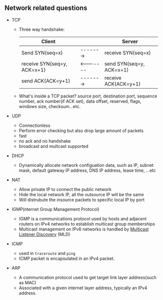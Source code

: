 ## Network related questions

- TCP

  - Three way handshake:

    |          Client           |          |          Server         |
    |---------------------------|----------|-------------------------|
    |Send SYN(seq=x)            | -------> | receive SYN(seq=x)      |
    |receive SYN(seq=y, ACK=x+1)| <------- | send SYN(seq=y, ACK=x+1)|
    |send ACK(ACK=y+1)          | -------> | receive ACK(ACK=y+1)    |	

  - What's inside a TCP packet?
    source port, destination port, sequence number, ack number(if ACK set), data offset, reserved, flags, windows size, checksum...etc.

- UDP

  - Connectionless
  - Perform error checking but also drop large amount of packets
  - fast
  - no ack and no handshake
  - broadcast and multcast supported

- DHCP
  - Dynamically allocate network configuation data, such as IP, subnet mask, default gateway IP address, DNS IP address, lease time, ...etc
- NAT
  - Allow private IP to connect the public network
  - Hide the local network IP, all the outsource IP will be the same
  - Will distrubute the insource packets to specific local IP by port
- IGMP(nternet Group Management Protocol)
  - IGMP is a communications protocol used by hosts and adjacent routers on IPv4 networks to establish multicast group memberships
  - Multicast management on IPv6 networks is handled by [Multicast Listener Discovery](https://en.wikipedia.org/wiki/Multicast_Listener_Discovery) (MLD)
- ICMP
  - used in `traceroute` and `ping`
  - ICMP packet is encapsulated in an IPv4 packet.
- ARP
  - A communication protocol used to get target link layer address(such as MAC)
  - Associated with a given internet layer address, typically an IPv4 address.
